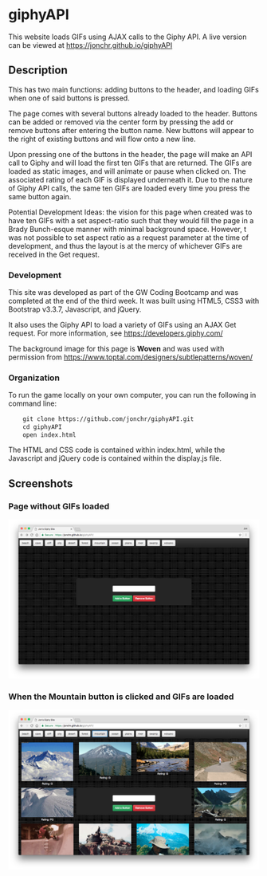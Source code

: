 # giphyAPI
This website loads GIFs using AJAX calls to the Giphy API. A live version can be viewed at https://jonchr.github.io/giphyAPI

## Description

This has two main functions: adding buttons to the header, and loading GIFs when one of said buttons is pressed.

The page comes with several buttons already loaded to the header. Buttons can be added or removed via the center form by pressing the add or remove buttons after entering the button name. New buttons will appear to the right of existing buttons and will flow onto a new line.

Upon pressing one of the buttons in the header, the page will make an API call to Giphy and will load the first ten GIFs that are returned. The GIFs are loaded as static images, and will animate or pause when clicked on. The associated rating of each GIF is displayed underneath it. Due to the nature of Giphy API calls, the same ten GIFs are loaded every time you press the same button again.

Potential Development Ideas: the vision for this page when created was to have ten GIFs with a set aspect-ratio such that they would fill the page in a Brady Bunch-esque manner with minimal background space. However, t was not possible to set aspect ratio as a request parameter at the time of development, and thus the layout is at the mercy of whichever GIFs are received in the Get request.

### Development

This site was developed as part of the GW Coding Bootcamp and was completed at the end of the third week. It was built using HTML5, CSS3 with Bootstrap v3.3.7, Javascript, and jQuery.

It also uses the Giphy API to load a variety of GIFs using an AJAX Get request. For more information, see https://developers.giphy.com/

The background image for this page is **Woven** and was used with permission from https://www.toptal.com/designers/subtlepatterns/woven/

### Organization

To run the game locally on your own computer, you can run the following in command line:

		git clone https://github.com/jonchr/giphyAPI.git
		cd giphyAPI
		open index.html

The HTML and CSS code is contained within index.html, while the Javascript and jQuery code is contained within the display.js file.

## Screenshots
### Page without GIFs loaded
![Main Page](./images/main_page.png)
### When the Mountain button is clicked and GIFs are loaded
![Mountain GIFS](./images/mountains_loaded.png)
